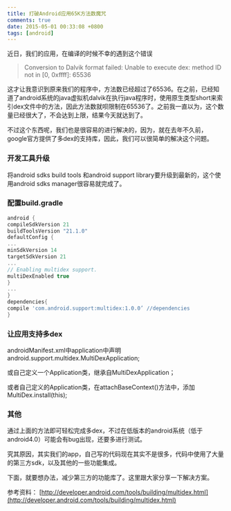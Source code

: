 ```yaml
---
title: 打破Android应用65K方法数魔咒
comments: true
date: 2015-05-01 00:33:08 +0800
tags: [android]
---
```


近日，我们的应用，在编译的时候不幸的遇到这个错误

>Conversion to Dalvik format failed: Unable to execute dex: method ID not in [0, 0xffff]: 65536

这才让我意识到原来我们的程序中，方法数已经超过了65536。在之前，已经知道了android系统的java虚拟机dalvik在执行java程序时，使用原生类型short来索引dex文件中的方法，因此方法数就呗限制在65536了。之前我一直以为，这个数量已经很大了，不会达到上限，结果今天就达到了。
<!--more-->

不过这个东西呢，我们也是很容易的进行解决的，因为，就在去年不久前，google官方提供了多dex的支持库，因此，我们可以很简单的解决这个问题。


### 开发工具升级
将android sdks build tools 和android support library要升级到最新的，这个使用android sdks manager很容易就完成了。

### 配置build.gradle
```groovy
android { 
compileSdkVersion 21 
buildToolsVersion "21.1.0" 
defaultConfig {     
...     
minSdkVersion 14     
targetSdkVersion 21     
...     
// Enabling multidex support.     
multiDexEnabled true 
} 
... 
} 
dependencies{ 
compile 'com.android.support:multidex:1.0.0’ //dependencies
}
```

### 让应用支持多dex
androidManifest.xml中application中声明android.support.multidex.MultiDexApplication;

或自己定义一个Application类，继承自MultiDexApplication；

或者自己定义的Application类，在attachBaseContext()方法中，添加MultiDex.install(this);


### 其他
通过上面的方法即可轻松完成多dex，不过在低版本的android系统（低于android4.0）可能会有bug出现，还要多进行测试。

究其原因，其实我们的app，自己写的代码现在其实不是很多，代码中使用了大量的第三方sdk，以及其他的一些功能集成。

下面，就要想办法，减少第三方的功能库了。这里跟大家分享一下解决方案。

参考资料： [http://developer.android.com/tools/building/multidex.html](http://developer.android.com/tools/building/multidex.html)
